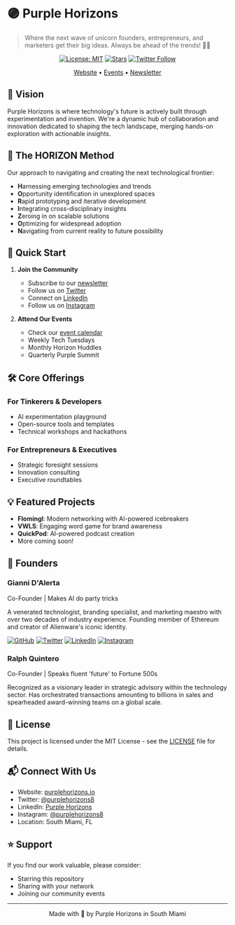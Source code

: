 # 🟣 Purple Horizons

> Where the next wave of unicorn founders, entrepreneurs, and marketers get their big ideas. Always be ahead of the trends! 🚀✨

<div align="center">

[![License: MIT](https://img.shields.io/badge/License-MIT-purple.svg)](https://opensource.org/licenses/MIT)
[![Stars](https://img.shields.io/github/stars/purple-horizons/purple-horizons?style=social)](https://github.com/purple-horizons/purple-horizons/stargazers)
[![Twitter Follow](https://img.shields.io/twitter/follow/purplehorizons8?style=social)](https://twitter.com/purplehorizons8)

[Website](https://purplehorizons.io) • [Events](https://lu.ma/purplehorizons) • [Newsletter](https://dispatch.purplehorizons.ai/)

</div>

## 🌅 Vision

Purple Horizons is where technology's future is actively built through experimentation and invention. We're a dynamic hub of collaboration and innovation dedicated to shaping the tech landscape, merging hands-on exploration with actionable insights.

## 🧭 The HORIZON Method

Our approach to navigating and creating the next technological frontier:

- **H**arnessing emerging technologies and trends
- **O**pportunity identification in unexplored spaces
- **R**apid prototyping and iterative development
- **I**ntegrating cross-disciplinary insights
- **Z**eroing in on scalable solutions
- **O**ptimizing for widespread adoption
- **N**avigating from current reality to future possibility

## 🚀 Quick Start

1. **Join the Community**
   - Subscribe to our [newsletter](https://dispatch.purplehorizons.ai/)
   - Follow us on [Twitter](https://twitter.com/purplehorizons8)
   - Connect on [LinkedIn](https://linkedin.com/company/purplehorizons8)
   - Follow us on [Instagram](https://instagram.com/purplehorizons8)

2. **Attend Our Events**
   - Check our [event calendar](https://lu.ma/purplehorizons)
   - Weekly Tech Tuesdays
   - Monthly Horizon Huddles
   - Quarterly Purple Summit

## 🛠️ Core Offerings

### For Tinkerers & Developers
- AI experimentation playground
- Open-source tools and templates
- Technical workshops and hackathons

### For Entrepreneurs & Executives
- Strategic foresight sessions
- Innovation consulting
- Executive roundtables

## 💡 Featured Projects

- **Flomingl**: Modern networking with AI-powered icebreakers
- **VWLS**: Engaging word game for brand awareness
- **QuickPod**: AI-powered podcast creation
- More coming soon!

## 👥 Founders

### Gianni D'Alerta
Co-Founder | Makes AI do party tricks

A venerated technologist, branding specialist, and marketing maestro with over two decades of industry experience. Founding member of Ethereum and creator of Alienware's iconic identity.

[![GitHub](https://img.shields.io/badge/GitHub-gianni--dalerta-181717?style=flat&logo=github)](https://github.com/gianni-dalerta)
[![Twitter](https://img.shields.io/badge/Twitter-giannidalerta-1DA1F2?style=flat&logo=twitter)](https://twitter.com/giannidalerta)
[![LinkedIn](https://img.shields.io/badge/LinkedIn-giannidalerta-0077B5?style=flat&logo=linkedin)](https://linkedin.com/in/giannidalerta)
[![Instagram](https://img.shields.io/badge/Instagram-giannidalerta-E4405F?style=flat&logo=instagram)](https://instagram.com/giannidalerta)

### Ralph Quintero
Co-Founder | Speaks fluent 'future' to Fortune 500s

Recognized as a visionary leader in strategic advisory within the technology sector. Has orchestrated transactions amounting to billions in sales and spearheaded award-winning teams on a global scale.

## 📄 License

This project is licensed under the MIT License - see the [LICENSE](LICENSE) file for details.

## 📬 Connect With Us

- Website: [purplehorizons.io](https://purplehorizons.io)
- Twitter: [@purplehorizons8](https://twitter.com/purplehorizons8)
- LinkedIn: [Purple Horizons](https://linkedin.com/company/purplehorizons8)
- Instagram: [@purplehorizons8](https://instagram.com/purplehorizons8)
- Location: South Miami, FL

## ⭐️ Support

If you find our work valuable, please consider:
- Starring this repository
- Sharing with your network
- Joining our community events

---

<div align="center">
Made with 💜 by Purple Horizons in South Miami
</div>